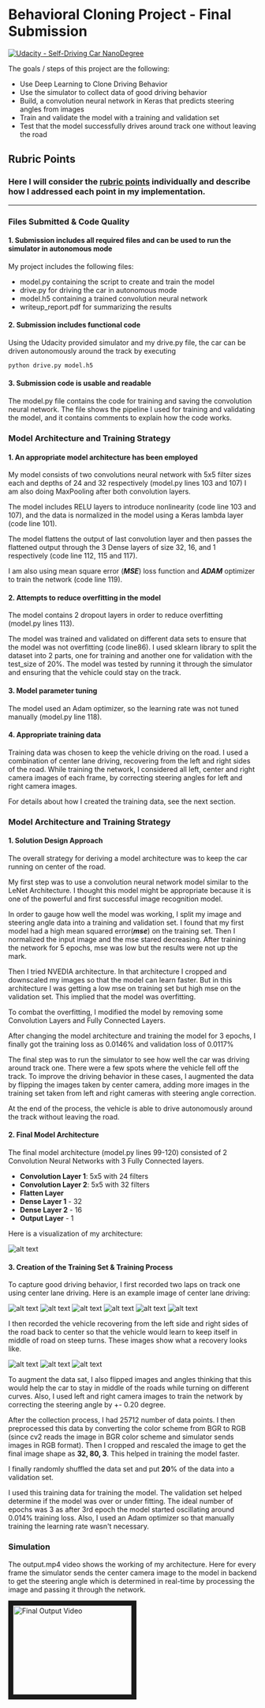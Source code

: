 # **Behavioral Cloning Project - Final Submission** 
[![Udacity - Self-Driving Car NanoDegree](https://s3.amazonaws.com/udacity-sdc/github/shield-carnd.svg)](http://www.udacity.com/drive)

The goals / steps of this project are the following:
* Use Deep Learning to Clone Driving Behavior
* Use the simulator to collect data of good driving behavior
* Build, a convolution neural network in Keras that predicts steering angles from images
* Train and validate the model with a training and validation set
* Test that the model successfully drives around track one without leaving the road

[//]: # (Image References)

[image1]: ./examples/center_1.jpg "Center Image 1"
[image2]: ./examples/center_2.jpg "Center Image 2"
[image3]: ./examples/center_3.jpg "Center Image 3"
[image4]: ./examples/center_4.jpg "Center Image 4"
[image5]: ./examples/center_5.jpg "Center Image 5"
[image6]: ./examples/center_6.jpg "Center Image 6"
[image7]: ./examples/recovery_1.jpg "Recovery Image 1"
[image8]: ./examples/recovery_2.jpg "Recovery Image 2"
[image9]: ./examples/recovery_3.jpg "Recovery Image 3"
[image10]: ./examples/model_architecture.png "Model Architecture"

## Rubric Points
### Here I will consider the [rubric points](https://review.udacity.com/#!/rubrics/432/view) individually and describe how I addressed each point in my implementation.  

---
### Files Submitted & Code Quality

#### 1. Submission includes all required files and can be used to run the simulator in autonomous mode

My project includes the following files:
* model.py containing the script to create and train the model
* drive.py for driving the car in autonomous mode
* model.h5 containing a trained convolution neural network 
* writeup_report.pdf for summarizing the results

#### 2. Submission includes functional code
Using the Udacity provided simulator and my drive.py file, the car can be driven autonomously around the track by executing 
```sh
python drive.py model.h5
```

#### 3. Submission code is usable and readable

The model.py file contains the code for training and saving the convolution neural network. The file shows the pipeline I used for training and validating the model, and it contains comments to explain how the code works.

### Model Architecture and Training Strategy

#### 1. An appropriate model architecture has been employed

My model consists of two convolutions neural network with 5x5 filter sizes each and depths of 24 and 32 respectively (model.py lines 103 and 107)
I am also doing MaxPooling after both convolution layers.

The model includes RELU layers to introduce nonlinearity (code line 103 and 107), and the data is normalized in the model using a Keras lambda layer (code line 101).

The model flattens the output of last convolution layer and then passes the flattened output through the 3 Dense layers of size 32, 16, and 1 respectively (code line 112, 115 and  117).

I am also using mean square error (***MSE***) loss function  and ***ADAM*** optimizer to train the network (code line 119). 

#### 2. Attempts to reduce overfitting in the model

The model contains 2 dropout layers in order to reduce overfitting (model.py lines 113). 

The model was trained and validated on different data sets to ensure that the model was not overfitting (code line86). I used sklearn library to split the dataset into 2 parts, one for training and another one for validation with the test_size of 20%. The model was tested by running it through the simulator and ensuring that the vehicle could stay on the track.

#### 3. Model parameter tuning

The model used an Adam optimizer, so the learning rate was not tuned manually (model.py line 118).

#### 4. Appropriate training data

Training data was chosen to keep the vehicle driving on the road. I used a combination of center lane driving, recovering from the left and right sides of the road. While training the network, I considered all left, center and right camera images of each frame, by correcting steering angles for left and right camera images.

For details about how I created the training data, see the next section. 

### Model Architecture and Training Strategy

#### 1. Solution Design Approach

The overall strategy for deriving a model architecture was to keep the car running on center of the road.

My first step was to use a convolution neural network model similar to the LeNet Architecture. I thought this model might be appropriate because it is one of the powerful and first successful image recognition model. 

In order to gauge how well the model was working, I split my image and steering angle data into a training and validation set. I found that my first model had a high mean squared error(***mse***) on the training set. Then I normalized the input image and the mse stared decreasing. After training the network for 5 epochs, mse was low but the results were not up the mark.

Then I tried NVEDIA architecture. In that architecture I cropped and downscaled my images so that the model can learn faster. But in this architecture I was getting a low mse on training set but high mse on the validation set. This implied that the model was overfitting. 

To combat the overfitting, I modified the model by removing some Convolution Layers and Fully Connected Layers.

After changing the model architecture and training the model for 3 epochs, I finally got the training loss as 0.0146% and validation loss of 0.0117%

The final step was to run the simulator to see how well the car was driving around track one. There were a few spots where the vehicle fell off the track. To improve the driving behavior in these cases, I augmented the data by flipping the images taken by center camera, adding more images in the training set taken from left and right cameras with steering angle correction.

At the end of the process, the vehicle is able to drive autonomously around the track without leaving the road.

#### 2. Final Model Architecture

The final model architecture (model.py lines 99-120) consisted of 2 Convolution Neural Networks with 3 Fully Connected layers.

 - **Convolution Layer 1**:  5x5 with 24 filters
 - **Convolution Layer 2**: 5x5 with 32 filters
 - **Flatten Layer** 
 - **Dense Layer 1** - 32
 - **Dense Layer 2** - 16
 - **Output Layer** - 1


Here is a visualization of my architecture:

![alt text][image10]

#### 3. Creation of the Training Set & Training Process

To capture good driving behavior, I first recorded two laps on track one using center lane driving. Here is an example image of center lane driving:

![alt text][image1]
![alt text][image2]
![alt text][image3]
![alt text][image4]
![alt text][image5]
![alt text][image6]

I then recorded the vehicle recovering from the left side and right sides of the road back to center so that the vehicle would learn to keep itself in middle of road on steep turns. These images show what a recovery looks like.

![alt text][image7]
![alt text][image8]
![alt text][image9]

To augment the data sat, I also flipped images and angles thinking that this would help the car to stay in middle of the roads while turning on different curves.
Also, I used left and right camera images to train the network by correcting the steering angle by +- 0.20 degree.

After the collection process, I had 25712 number of data points. I then preprocessed this data by converting the color scheme from BGR to RGB (since cv2 reads the image in BGR color scheme and simulator sends images in RGB format). Then I cropped and rescaled the image to get the final image shape as **32, 80, 3**. This helped in training the model faster.

I finally randomly shuffled the data set and put **20**% of the data into a validation set. 

I used this training data for training the model. The validation set helped determine if the model was over or under fitting. The ideal number of epochs was 3 as after 3rd epoch the model started oscillating around 0.014% training loss. Also, I used an Adam optimizer so that manually training the learning rate wasn't necessary.

### Simulation
The output.mp4 video shows the working of my architecture. Here for every frame the simulator sends the center camera image to the model in backend to get the steering angle which is determined in real-time by processing the image and passing it through the network.

<a href="https://www.youtube.com/watch?v=ezA0tZGjVmo&" target="_blank"><img src="http://img.youtube.com/vi/YOUTUBE_VIDEO_ID_HERE/0.jpg" 
alt="Final Output Video" width="240" height="180" border="10" /></a>
